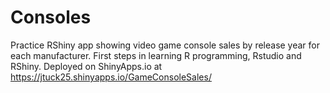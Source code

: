 # Consoles
 Practice RShiny app showing video game console sales by release year for each manufacturer.
 First steps in learning R programming, Rstudio and RShiny.
 Deployed on ShinyApps.io at https://jtuck25.shinyapps.io/GameConsoleSales/
